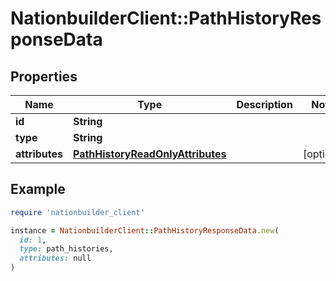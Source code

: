 # NationbuilderClient::PathHistoryResponseData

## Properties

| Name | Type | Description | Notes |
| ---- | ---- | ----------- | ----- |
| **id** | **String** |  |  |
| **type** | **String** |  |  |
| **attributes** | [**PathHistoryReadOnlyAttributes**](PathHistoryReadOnlyAttributes.md) |  | [optional] |

## Example

```ruby
require 'nationbuilder_client'

instance = NationbuilderClient::PathHistoryResponseData.new(
  id: 1,
  type: path_histories,
  attributes: null
)
```

